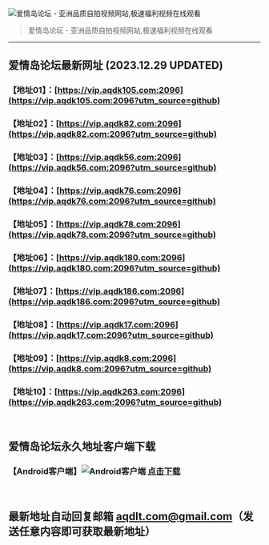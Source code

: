 ![爱情岛论坛 - 亚洲品质自拍视频网站,极速福利视频在线观看](http://ww1.sinaimg.cn/large/007drMcOgy1g5i6x3ua0xj30eg0393yo.jpg)
> 爱情岛论坛 - 亚洲品质自拍视频网站,极速福利视频在线观看

---

## 爱情岛论坛最新网址 (2023.12.29 UPDATED)
### 【地址01】：[https://vip.aqdk105.com:2096](https://vip.aqdk105.com:2096?utm_source=github)
### 【地址02】：[https://vip.aqdk82.com:2096](https://vip.aqdk82.com:2096?utm_source=github)
### 【地址03】：[https://vip.aqdk56.com:2096](https://vip.aqdk56.com:2096?utm_source=github)
### 【地址04】：[https://vip.aqdk76.com:2096](https://vip.aqdk76.com:2096?utm_source=github)
### 【地址05】：[https://vip.aqdk78.com:2096](https://vip.aqdk78.com:2096?utm_source=github)
### 【地址06】：[https://vip.aqdk180.com:2096](https://vip.aqdk180.com:2096?utm_source=github)
### 【地址07】：[https://vip.aqdk186.com:2096](https://vip.aqdk186.com:2096?utm_source=github)
### 【地址08】：[https://vip.aqdk17.com:2096](https://vip.aqdk17.com:2096?utm_source=github)
### 【地址09】：[https://vip.aqdk8.com:2096](https://vip.aqdk8.com:2096?utm_source=github)
### 【地址10】：[https://vip.aqdk263.com:2096](https://vip.aqdk263.com:2096?utm_source=github)
<br>

## 爱情岛论坛永久地址客户端下载
### 【Android客户端】![Android客户端](https://ww1.sinaimg.cn/large/007drMcOgy1fzljgv278jj300f00ia9t.jpg) [点击下载](https://app.aqdlt.app/v1/aqdlt_android_0828.apk)

<br>

## 最新地址自动回复邮箱 [aqdlt.com@gmail.com](mailto:aqdlt.com@gmail.com)（发送任意内容即可获取最新地址）
